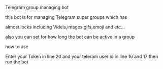 Telegram group managing bot

this bot is for managing Telegram super groups which has 

almost locks including Videis,images,gifs,emoji and etc...

also you can set for how long the bot can be active in a group

how to use

Enter your Token in line 20 and your teleram user id in line 16 and 17 then run the bot
